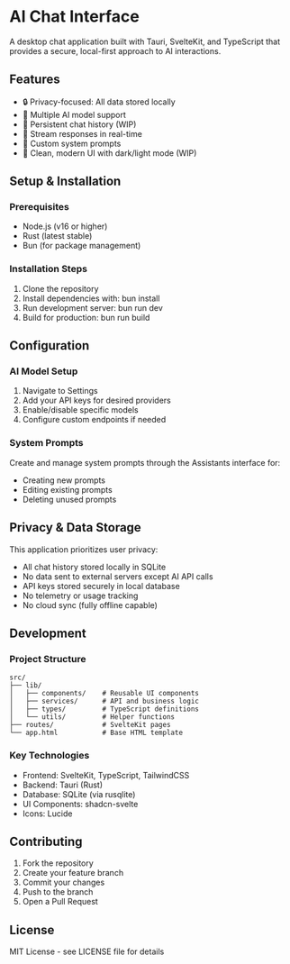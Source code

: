# AI Chat Interface

A desktop chat application built with Tauri, SvelteKit, and TypeScript that provides a secure, local-first approach to AI interactions.

## Features

- 🔒 Privacy-focused: All data stored locally
- 🤖 Multiple AI model support
- 💾 Persistent chat history (WIP)
- 🔄 Stream responses in real-time
- 🎯 Custom system prompts
- 🎨 Clean, modern UI with dark/light mode (WIP)

## Setup & Installation

### Prerequisites
- Node.js (v16 or higher)
- Rust (latest stable)
- Bun (for package management)

### Installation Steps

1. Clone the repository
2. Install dependencies with: bun install
3. Run development server: bun run dev
4. Build for production: bun run build

## Configuration

### AI Model Setup
1. Navigate to Settings
2. Add your API keys for desired providers
3. Enable/disable specific models
4. Configure custom endpoints if needed

### System Prompts
Create and manage system prompts through the Assistants interface for:
- Creating new prompts
- Editing existing prompts
- Deleting unused prompts

## Privacy & Data Storage

This application prioritizes user privacy:
- All chat history stored locally in SQLite
- No data sent to external servers except AI API calls
- API keys stored securely in local database
- No telemetry or usage tracking
- No cloud sync (fully offline capable)

## Development

### Project Structure
```
src/
├── lib/
│   ├── components/    # Reusable UI components
│   ├── services/      # API and business logic
│   ├── types/         # TypeScript definitions
│   └── utils/         # Helper functions
├── routes/            # SvelteKit pages
└── app.html           # Base HTML template
```

### Key Technologies
- Frontend: SvelteKit, TypeScript, TailwindCSS
- Backend: Tauri (Rust)
- Database: SQLite (via rusqlite)
- UI Components: shadcn-svelte
- Icons: Lucide

## Contributing

1. Fork the repository
2. Create your feature branch
3. Commit your changes
4. Push to the branch
5. Open a Pull Request

## License

MIT License - see LICENSE file for details